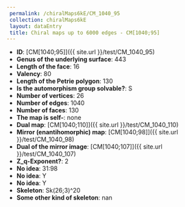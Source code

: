 ```yaml
--- 
 permalink: /chiralMaps6kE/CM_1040_95 
 collection: chiralMaps6kE
 layout: dataEntry
 title: Chiral maps up to 6000 edges - CM[1040;95]
---
```


- **ID**: [CM[1040;95]]({{ site.url }}/test/CM_1040_95)
- **Genus of the underlying surface**: 443
- **Length of the face**: 16
- **Valency**: 80
- **Length of the Petrie polygon**: 130
- **Is the automorphism group solvable?**: S
- **Number of vertices**: 26
- **Number of edges**: 1040
- **Number of faces**: 130
- **The map is self-**: none
- **Dual map**: [CM[1040;110]]({{ site.url }}/test/CM_1040_110)
- **Mirror (enantihomorphic) map**: [CM[1040;98]]({{ site.url }}/test/CM_1040_98)
- **Dual of the mirror image**: [CM[1040;107]]({{ site.url }}/test/CM_1040_107)
- **Z_q-Exponent?**: 2
- **No idea**:  31:98
- **No idea**: Y
- **No idea**: Y
- **Skeleton**: Sk(26;3)^20
- **Some other kind of skeleton**: nan
